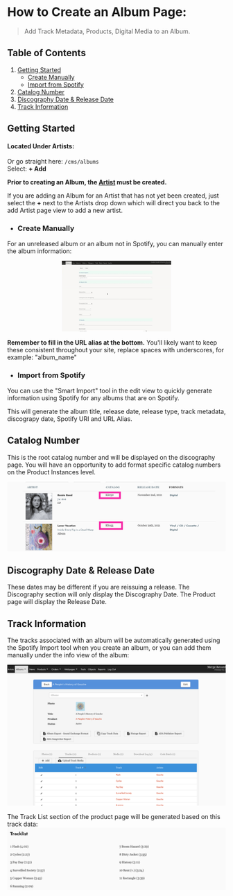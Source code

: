 # How to Create an Album Page:
> Add Track Metadata, Products, Digital Media to an Album. 

## Table of Contents
1. [Getting Started](#getting-started)<br>
    - [Create Manually](#create-manually)<br>
    - [Import from Spotify](#import-from-spotify)
2. [Catalog Number](#catalog-number)<br>
3. [Discography Date & Release Date](#discography-date-amp-release-date)
4. [Track Information](#track-information)

## Getting Started
#### Located Under Artists: <br />
Or go straight here:  ``/cms/albums`` <br />
Select: **+ Add** <br />

**Prior to creating an Album, the [Artist](artist_page.md) must be created.** 

If you are adding an Album for an Artist that has not yet been created, just select the **+** next to the Artists drop down which will direct you back to the add Artist page view to add a new artist. 

- ### Create Manually 
For an unreleased album or an album not in Spotify, you can manually enter the album information: 
<p align="center"><img width=50% height=50% src="views/add_album_cms.gif"></p>

**Remember to fill in the URL alias at the bottom.** You'll likely want to keep these consistent throughout your site, replace spaces with underscores, for example: "album_name"

- ### Import from Spotify
You can use the "Smart Import" tool in the edit view to quickly generate information using Spotify for any albums that are on Spotify. 

This will generate the album title, release date, release type, track metadata, discograpy date, Spotify URI and URL Alias. 

## Catalog Number
This is the root catalog number and will be displayed on the discography page. You will have an opportunity to add format specific catalog numbers on the Product Instances level. 

![](views/discography_catalog.png)

## Discography Date & Release Date
These dates may be different if you are reissuing a release. The Discography section will only display the Discography Date. The Product page will display the Release Date.  


## Track Information
The tracks associated with an album will be automatically generated using the Spotify Import tool when you create an album, or you can add them manually under the info view of the album: 

![](views/Track_List_Info_View.png)

The Track List section of the product page will be generated based on this track data:
![](views/Track_List_Product_View.png)